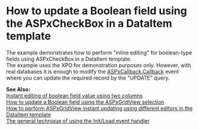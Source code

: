 # How to update a Boolean field using the ASPxCheckBox in a DataItem template


<p>The example demonstrates how to perform "inline editing" for boolean-type fields using ASPxCheckBox in a DataItem template.<br />
The example uses the XPO for demonstration purposes only. However, with real databases it is enough to modify the <a href="http://documentation.devexpress.com/#AspNet/DevExpressWebASPxCallbackASPxCallback_Callbacktopic">ASPxCallback.Callback</a> event where you can update the required record by the "UPDATE" query.</p><p><strong>See Also:</strong><br />
<a href="https://www.devexpress.com/Support/Center/p/E1405">Instant editing of boolean field value using two columns</a><br />
<a href="https://www.devexpress.com/Support/Center/p/E2314">How to update a Boolean field using the ASPxGridView selection</a><br />
<a href="https://www.devexpress.com/Support/Center/p/E2333">How to perform ASPxGridView instant updating using different editors in the DataItem template</a><br />
<a href="https://www.devexpress.com/Support/Center/p/K18282">The general technique of using the Init/Load event handler</a></p>

<br/>


